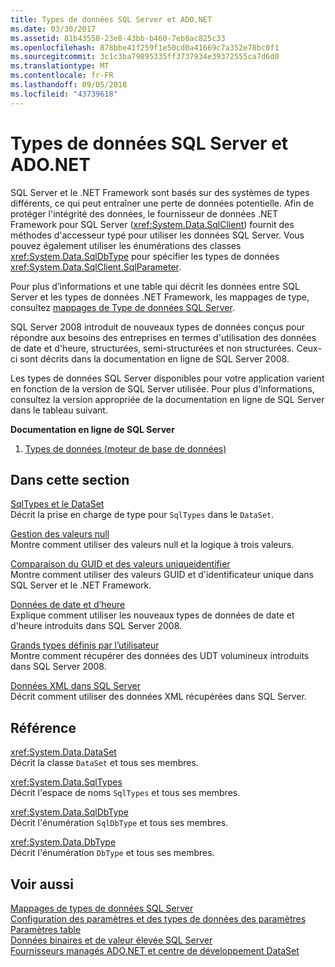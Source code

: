```yaml
---
title: Types de données SQL Server et ADO.NET
ms.date: 03/30/2017
ms.assetid: 81b43550-23e8-43bb-b460-7eb8ac825c33
ms.openlocfilehash: 878bbe41f259f1e50cd0a41669c7a352e78bc0f1
ms.sourcegitcommit: 3c1c3ba79895335ff3737934e39372555ca7d6d0
ms.translationtype: MT
ms.contentlocale: fr-FR
ms.lasthandoff: 09/05/2018
ms.locfileid: "43739618"
---
```

# <a name="sql-server-data-types-and-adonet"></a>Types de données SQL Server et ADO.NET
SQL Server et le .NET Framework sont basés sur des systèmes de types différents, ce qui peut entraîner une perte de données potentielle. Afin de protéger l'intégrité des données, le fournisseur de données .NET Framework pour SQL Server (<xref:System.Data.SqlClient>) fournit des méthodes d'accesseur typé pour utiliser les données SQL Server. Vous pouvez également utiliser les énumérations des classes <xref:System.Data.SqlDbType> pour spécifier les types de données <xref:System.Data.SqlClient.SqlParameter>.  
  
 Pour plus d’informations et une table qui décrit les données entre SQL Server et les types de données .NET Framework, les mappages de type, consultez [mappages de Type de données SQL Server](../../../../../docs/framework/data/adonet/sql-server-data-type-mappings.md).  
  
 SQL Server 2008 introduit de nouveaux types de données conçus pour répondre aux besoins des entreprises en termes d'utilisation des données de date et d'heure, structurées, semi-structurées et non structurées. Ceux-ci sont décrits dans la documentation en ligne de SQL Server 2008.  
  
 Les types de données SQL Server disponibles pour votre application varient en fonction de la version de SQL Server utilisée. Pour plus d'informations, consultez la version appropriée de la documentation en ligne de SQL Server dans le tableau suivant.  
  
 **Documentation en ligne de SQL Server**  
  
1.  [Types de données (moteur de base de données)](https://go.microsoft.com/fwlink/?LinkID=107468)  
  
## <a name="in-this-section"></a>Dans cette section  
 [SqlTypes et le DataSet](../../../../../docs/framework/data/adonet/sql/sqltypes-and-the-dataset.md)  
 Décrit la prise en charge de type pour `SqlTypes` dans le `DataSet`.  
  
 [Gestion des valeurs null](../../../../../docs/framework/data/adonet/sql/handling-null-values.md)  
 Montre comment utiliser des valeurs null et la logique à trois valeurs.  
  
 [Comparaison du GUID et des valeurs uniqueidentifier](../../../../../docs/framework/data/adonet/sql/comparing-guid-and-uniqueidentifier-values.md)  
 Montre comment utiliser des valeurs GUID et d'identificateur unique dans SQL Server et le .NET Framework.  
  
 [Données de date et d’heure](../../../../../docs/framework/data/adonet/sql/date-and-time-data.md)  
 Explique comment utiliser les nouveaux types de données de date et d'heure introduits dans SQL Server 2008.  
  
 [Grands types définis par l’utilisateur](../../../../../docs/framework/data/adonet/sql/large-udts.md)  
 Montre comment récupérer des données des UDT volumineux introduits dans SQL Server 2008.  
  
 [Données XML dans SQL Server](../../../../../docs/framework/data/adonet/sql/xml-data-in-sql-server.md)  
 Décrit comment utiliser des données XML récupérées dans SQL Server.  
  
## <a name="reference"></a>Référence  
 <xref:System.Data.DataSet>  
 Décrit la classe `DataSet` et tous ses membres.  
  
 <xref:System.Data.SqlTypes>  
 Décrit l'espace de noms `SqlTypes` et tous ses membres.  
  
 <xref:System.Data.SqlDbType>  
 Décrit l'énumération `SqlDbType` et tous ses membres.  
  
 <xref:System.Data.DbType>  
 Décrit l'énumération `DbType` et tous ses membres.  
  
## <a name="see-also"></a>Voir aussi  
 [Mappages de types de données SQL Server](../../../../../docs/framework/data/adonet/sql-server-data-type-mappings.md)  
 [Configuration des paramètres et des types de données des paramètres](../../../../../docs/framework/data/adonet/configuring-parameters-and-parameter-data-types.md)  
 [Paramètres table](../../../../../docs/framework/data/adonet/sql/table-valued-parameters.md)  
 [Données binaires et de valeur élevée SQL Server](../../../../../docs/framework/data/adonet/sql/sql-server-binary-and-large-value-data.md)  
 [Fournisseurs managés ADO.NET et centre de développement DataSet](https://go.microsoft.com/fwlink/?LinkId=217917)
